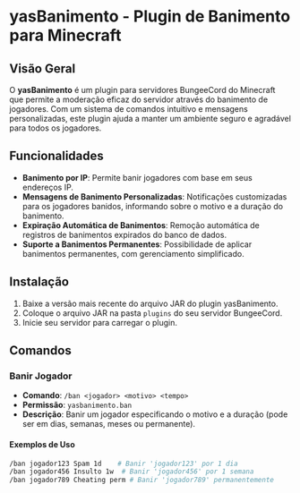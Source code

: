 # yasBanimento - Plugin de Banimento para Minecraft

## Visão Geral
O **yasBanimento** é um plugin para servidores BungeeCord do Minecraft que permite a moderação eficaz do servidor através do banimento de jogadores. Com um sistema de comandos intuitivo e mensagens personalizadas, este plugin ajuda a manter um ambiente seguro e agradável para todos os jogadores.

## Funcionalidades
- **Banimento por IP**: Permite banir jogadores com base em seus endereços IP.
- **Mensagens de Banimento Personalizadas**: Notificações customizadas para os jogadores banidos, informando sobre o motivo e a duração do banimento.
- **Expiração Automática de Banimentos**: Remoção automática de registros de banimentos expirados do banco de dados.
- **Suporte a Banimentos Permanentes**: Possibilidade de aplicar banimentos permanentes, com gerenciamento simplificado.

## Instalação
1. Baixe a versão mais recente do arquivo JAR do plugin yasBanimento.
2. Coloque o arquivo JAR na pasta `plugins` do seu servidor BungeeCord.
3. Inicie seu servidor para carregar o plugin.

## Comandos
### Banir Jogador
- **Comando**: `/ban <jogador> <motivo> <tempo>`
- **Permissão**: `yasbanimento.ban`
- **Descrição**: Banir um jogador especificando o motivo e a duração (pode ser em dias, semanas, meses ou permanente).

#### Exemplos de Uso
```bash
/ban jogador123 Spam 1d    # Banir 'jogador123' por 1 dia
/ban jogador456 Insulto 1w  # Banir 'jogador456' por 1 semana
/ban jogador789 Cheating perm # Banir 'jogador789' permanentemente
